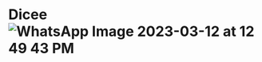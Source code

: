 # Dicee![WhatsApp Image 2023-03-12 at 12 49 43 PM](https://user-images.githubusercontent.com/91048746/224530286-6016ac92-2abd-4c31-bb5a-39df564ec03f.jpeg)

